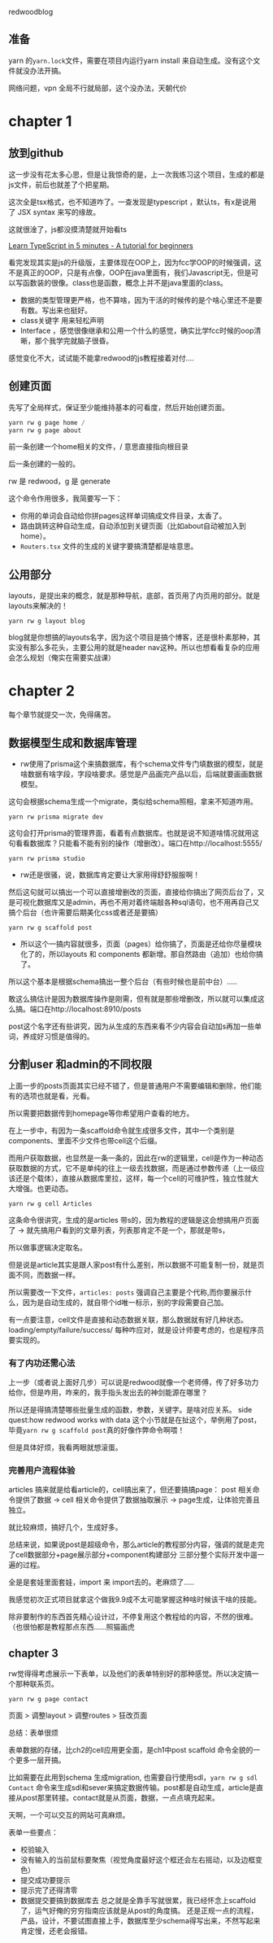 redwoodblog

## 准备
yarn 的```yarn.lock```文件，需要在项目内运行yarn install 来自动生成。没有这个文件就没办法开搞。

网络问题，vpn 全局不行就局部，这个没办法，天朝代价

# chapter 1
## 放到github

这一步没有花太多心思，但是让我惊奇的是，上一次我练习这个项目，生成的都是js文件，前后也就差了个把星期。

这次全是tsx格式，也不知道咋了。一查发现是typescript ，默认ts，有x是说用了 JSX syntax 来写的缘故。

这就很淦了，js都没摸清楚就开始看ts

[Learn TypeScript in 5 minutes - A tutorial for beginners
](https://www.freecodecamp.org/news/learn-typescript-in-5-minutes-13eda868daeb/)

看完发现其实是js的升级版，主要体现在OOP上，因为fcc学OOP的时候强调，这不是真正的OOP，只是有点像，OOP在java里面有，我们Javascript无，但是可以写函数装的很像。class也是函数，概念上并不是java里面的class。

- 数据的类型管理更严格，也不算啥，因为干活的时候传的是个啥心里还不是要有数。写出来也挺好。
- class关键字 用来轻松声明
- Interface ，感觉很像继承和公用一个什么的感觉，确实比学fcc时候的oop清晰，那个我学完就脑子很昏。


感觉变化不大，试试能不能拿redwood的js教程接着对付….

## 创建页面

先写了全局样式，保证至少能维持基本的可看度，然后开始创建页面。

``` js
yarn rw g page home /
yarn rw g page about
```
前一条创建一个home相关的文件，/ 意思直接指向根目录

后一条创建的一般的。

rw 是 redwood，g 是 generate

这个命令作用很多，我简要写一下：
- 你用的单词会自动给你拼pages这样单词搞成文件目录，太香了。
- 路由跳转这种自动生成，自动添加到关键页面（比如about自动被加入到home）。
- ```Routers.tsx``` 文件的生成的关键字要搞清楚都是啥意思。

## 公用部分
layouts，是提出来的概念，就是那种导航，底部，首页用了内页用的部分。就是layouts来解决的！
```
yarn rw g layout blog
```
blog就是你想搞的layouts名字，因为这个项目是搞个博客，还是很朴素那种，其实没有那么多花头，主要公用的就是header nav这种。所以也想看看复杂的应用会怎么规划（俺实在需要实战课）


# chapter 2
每个章节就提交一次，免得痛苦。
## 数据模型生成和数据库管理

- rw使用了prisma这个来搞数据库，有个schema文件专门填数据的模型，就是啥数据有啥字段，字段啥要求。感觉是产品画完产品以后，后端就要画画数据模型。

这句会根据schema生成一个migrate，类似给schema照相，拿来不知道咋用。
```
yarn rw prisma migrate dev
```
这句会打开prisma的管理界面，看着有点数据库。也就是说不知道啥情况就用这句看看数据库？只能看不能有别的操作（增删改）。端口在http://localhost:5555/
```
yarn rw prisma studio
```
- rw还是很骚，说，数据库肯定要让大家用得舒舒服服啊！

然后这句就可以搞出一个可以直接增删改的页面，直接给你搞出了网页后台了，又是可视化数据库又是admin，再也不用对着终端敲各种sql语句，也不用再自己又搞个后台（也许需要后期美化css或者还是要搞）
```
yarn rw g scaffold post
```
- 所以这个一搞内容就很多，页面（pages）给你搞了，页面是还给你尽量模块化了的，所以layouts 和 components 都新增。那自然路由（追加）也给你搞了。

所以这个基本是根据schema搞出一整个后台（有些时候也是前中台）.....

敢这么搞估计是因为数据库操作是刚需，但有就是那些增删改，所以就可以集成这么搞。端口在http://localhost:8910/posts

post这个名字还有些讲究，因为从生成的东西来看不少内容会自动加s再加一些单词，养成好习惯是值得的。

## 分割user 和admin的不同权限

上面一步的posts页面其实已经不错了，但是普通用户不需要编辑和删除，他们能有的选项也就是看，光看。

所以需要把数据传到homepage等你希望用户查看的地方。

在上一步中，有因为一条scaffold命令就生成很多文件，其中一个类别是components、里面不少文件也带cell这个后缀。

而用户获取数据，也显然是一条一条的，因此在rw的逻辑里，cell是作为一种动态获取数据的方式，它不是单纯的往上一级去找数据，而是通过参数传递（上一级应该还是个载体），直接从数据库里拉，这样，每一个cell的可维护性，独立性就大大增强。也更动态。
```
yarn rw g cell Articles
```
这条命令很讲究，生成的是articles 带s的，因为教程的逻辑是这会想搞用户页面了 -> 就先搞用户看到的文章列表，列表那肯定不是一个，那就是带s，

所以做事逻辑决定取名。

但是说是article其实是跟人家post有什么差别，所以数据不可能复制一份，就是页面不同，而数据一样。

所以需要改一下文件，```articles: posts``` 强调自己主要是个代称,而你要展示什么，因为是自动生成的，就自带个id唯一标示，别的字段需要自己加。

有一点要注意，cell文件是直接和动态数据关联，那么数据就有好几种状态。loading/empty/failure/success/ 每种咋应对，就是设计师要考虑的，也是程序员要实现的。

### 有了内功还需心法

上一步（或者说上面好几步）可以说是redwood就像一个老师傅，传了好多功力给你，但是咋用，咋来的，我手指头发出去的神剑能源在哪里？

所以还是得搞清楚哪些批量生成的函数，参数，关键字。是啥对应关系。
side quest:how redwood works with data 这个小节就是在扯这个，举例用了post，毕竟```yarn rw g scaffold post```真的好像作弊命令啊喂！

但是具体好烦，我看两眼就想滚蛋。

### 完善用户流程体验

articles 搞来就是给看article的，cell搞出来了，但还要搞搞page：
post 相关命令提供了数据 -> cell 相关命令提供了数据抽取展示 -> page生成，让体验完善且独立。

就比较麻烦，搞好几个，生成好多。


总结来说，如果说post是超级命令，那么article的教程部分内容，强调的就是走完了cell数据部分+page展示部分+component构建部分 三部分整个实际开发中遛一遍的过程。

全是是套娃里面套娃，import 来 import去的。老麻烦了.....

我感觉初次正式项目就拿这个做我9.9成不太可能掌握这种啥时候该干啥的技能。

除非要制作的东西首先精心设计过，不停复用这个教程给的内容，不然的很难。（也很怕都是教程那点东西......照猫画虎

## chapter 3

rw觉得得考虑展示一下表单，以及他们的表单特别好的那种感觉。所以决定搞一个那种联系页。
```
yarn rw g page contact
```
页面 > 调整layout > 调整routes > 狂改页面

总结：表单很烦

表单数据的存储，比ch2的cell应用更全面，是ch1中post scaffold 命令全貌的一个更多一层开搞。

比如需要在此用到schema 生成migration, 也需要自行使用sdl，```yarn rw g sdl Contact```  命令来生成sdl和sever来搞定数据传输。post都是自动生成，article是直接从post那里转接。contact就是从页面，数据，一点点填充起来。

天啊，一个可以交互的网站可真麻烦。

表单一些要点：
- 校验输入
- 没有输入的当前鼠标要聚焦（视觉角度最好这个框还会左右摇动，以及边框变色）
- 提交成功要提示
- 提示完了还得清零
- 数据提交要搞到数据库去
总之就是全靠手写就很累，我已经怀念上scaffold了，运气好俺的穷穷指南应该就是从post的角度搞。
还是正规一点的流程，产品，设计，不要试图直接上手，数据库至少schema得写出来，不然写起来肯定慢，还老会报错。



























